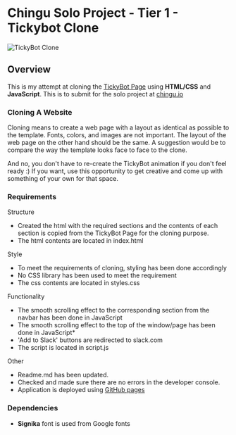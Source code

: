 # Chingu Solo Project - Tier 1 - Tickybot Clone

![TickyBot Clone](https://itzmidinesh.github.io/)

## Overview
This is my attempt at cloning the [TickyBot Page](https://maknetaro.github.io/tickyBot/) using **HTML/CSS** and **JavaScript**. This is to submit for the solo project at [chingu.io](https://chingu.io)

### Cloning A Website

Cloning means to create a web page with a layout as identical as possible to 
the template. Fonts, colors, and images are not important. The layout of the 
web page on the other hand should be the same. A suggestion would be to 
compare the way the template looks face to face to the clone.

And no, you don't have to re-create the TickyBot animation if you don't 
feel ready :) If you want, use this opportunity to get creative and come up 
with something of your own for that space.

### Requirements

Structure
- Created the html with the required sections and the contents of each section is copied from the TickyBot Page for the cloning purpose.
- The html contents are located in index.html

Style
- To meet the requirements of cloning, styling has been done accordingly
- No CSS library has been used to meet the requirement
- The css contents are located in styles.css

Functionality
- The smooth scrolling effect to the corresponding section from the navbar has been done in JavaScript
- The smooth scrolling effect to the top of the window/page has been done in JavaScript*
- 'Add to Slack' buttons are redirected to slack.com
- The script is located in script.js

Other
- Readme.md has been updated.
- Checked and made sure there are no errors in the developer console.
- Application is deployed using [GitHub pages](https://itzmidinesh.github.io)

### Dependencies

- **Signika** font is used from Google fonts